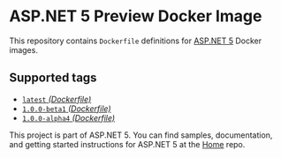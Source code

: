 ASP.NET 5 Preview Docker Image
====================

This repository contains `Dockerfile` definitions for [ASP.NET 5][home] Docker images.

## Supported tags

* [`latest` _(Dockerfile)_](1.0.0-beta1/Dockerfile)
* [`1.0.0-beta1` _(Dockerfile)_](1.0.0-beta1/Dockerfile)
* [`1.0.0-alpha4` _(Dockerfile)_](1.0.0-alpha4/Dockerfile)

This project is part of ASP.NET 5. You can find samples, documentation, and getting started instructions for ASP.NET 5 at the [Home][home] repo.

[home]: https://github.com/aspnet/home

